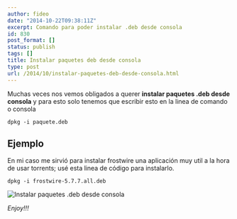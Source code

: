 ```yaml
---
author: fideo
date: "2014-10-22T09:38:11Z"
excerpt: Comando para poder instalar .deb desde consola
id: 830
post_format: []
status: publish
tags: []
title: Instalar paquetes deb desde consola
type: post
url: /2014/10/instalar-paquetes-deb-desde-consola.html
---
```

Muchas veces nos vemos obligados a querer **instalar paquetes .deb desde consola** y para esto solo tenemos que escribir esto en la linea de comando o consola

```
dpkg -i paquete.deb
```

Ejemplo
-------

En mi caso me sirvió para instalar frostwire una aplicación muy util a la hora de usar torrents; usé esta linea de código para instalarlo.

```
dpkg -i frostwire-5.7.7.all.deb
```

![Instalar paquetes .deb desde consola](http://federicomazzei.com.ar/blog/wp-content/uploads/2015/09/ubuntu-logo112.png "Instalar paquetes .deb desde consola")

*Enjoy!!!*

